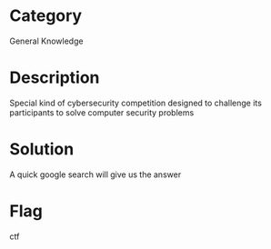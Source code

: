 # Category
General Knowledge
# Description
Special kind of cybersecurity competition designed to challenge its participants to solve computer security problems
# Solution
A quick google search will give us the answer 
# Flag
ctf